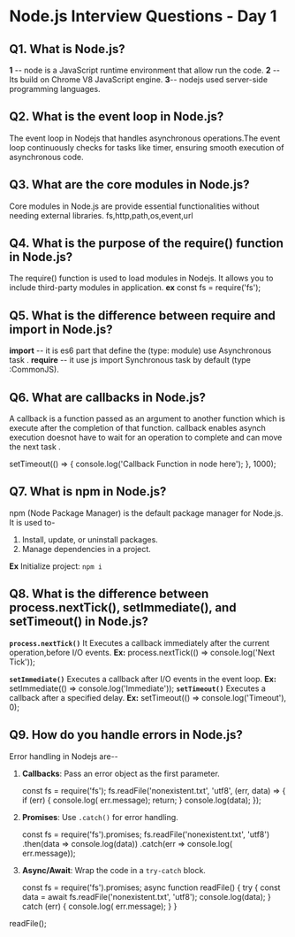 # Node.js Interview Questions - Day 1

## Q1. What is Node.js?
**1** -- node is a JavaScript runtime environment that allow run the code.
**2** -- Its build on Chrome V8 JavaScript engine. 
**3**-- nodejs used server-side programming languages.

## Q2. What is the event loop in Node.js?
The event loop in Nodejs that handles asynchronous operations.The event loop continuously checks for tasks like timer, ensuring smooth execution of asynchronous code.

## Q3. What are the core modules in Node.js?
Core modules in Node.js are provide essential functionalities without needing external libraries.
fs,http,path,os,event,url

## Q4. What is the purpose of the require() function in Node.js?
The require() function is used to load modules in Nodejs. It allows you to include third-party modules in application.
**ex**
const fs = require('fs');

## Q5. What is the difference between require and import in Node.js?

**import**  -- it is es6 part that define the (type: module) use Asynchronous task .
**require** -- it use js import Synchronous task by default (type :CommonJS).


## Q6. What are callbacks in Node.js?
A callback is a function passed as an argument to another function which is execute after the completion of that function. callback enables asynch execution doesnot have to wait for an operation to complete and can move the next task .


setTimeout(() => { 
    console.log('Callback Function in node here'); 
}, 1000);

## Q7. What is npm in Node.js?
npm (Node Package Manager) is the default package manager for Node.js. It is used to-
1. Install, update, or uninstall packages.
2. Manage dependencies in a project.

**Ex**
Initialize project: `npm i `

## Q8. What is the difference between process.nextTick(), setImmediate(), and setTimeout() in Node.js?

 **`process.nextTick()`**  It Executes a callback immediately after the current operation,before I/O events.
 **Ex:**   process.nextTick(() => console.log('Next Tick'));

 **`setImmediate()`**  Executes a callback after I/O events in the event loop.
**Ex:** setImmediate(() => console.log('Immediate'));
 **`setTimeout()`**  Executes a callback after a specified delay.
 **Ex:** setTimeout(() => console.log('Timeout'), 0);


## Q9. How do you handle errors in Node.js?
Error handling in Nodejs are--
1. **Callbacks**: Pass an error object as the first parameter.

   const fs = require('fs');
fs.readFile('nonexistent.txt', 'utf8', (err, data) => {
  if (err) {
    console.log( err.message);
    return;
  }
  console.log(data);
});

3. **Promises**: Use `.catch()` for error handling.

   const fs = require('fs').promises;
fs.readFile('nonexistent.txt', 'utf8')
  .then(data => console.log(data))
  .catch(err => console.log( err.message));

5. **Async/Await**: Wrap the code in a `try-catch` block.

   const fs = require('fs').promises;
async function readFile() {
  try {
    const data = await fs.readFile('nonexistent.txt', 'utf8');
    console.log(data);
  } catch (err) {
    console.log( err.message);
  }
}

readFile();

